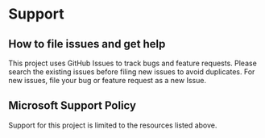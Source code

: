 # Support

## How to file issues and get help  

This project uses GitHub Issues to track bugs and feature requests. Please search the existing 
issues before filing new issues to avoid duplicates.  For new issues, file your bug or feature request as a new Issue.

## Microsoft Support Policy  

Support for this project is limited to the resources listed above.
